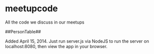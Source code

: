 meetupcode
==========

All the code we discuss in our meetups

##PersonTable##

Added April 15, 2014. Just run server.js via NodeJS to run the server on localhost:8080, then view the app in your browser.
